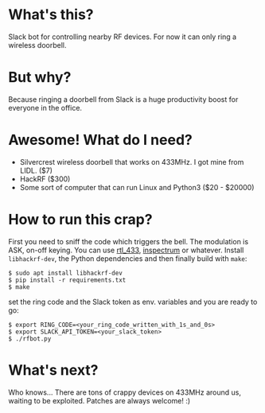 What's this?
===
Slack bot for controlling nearby RF devices. For now it can only ring a wireless doorbell.

But why?
===
Because ringing a doorbell from Slack is a huge productivity boost for everyone in the office.

Awesome! What do I need?
===
* Silvercrest wireless doorbell that works on 433MHz. I got mine from LIDL. ($7)
* HackRF ($300)
* Some sort of computer that can run Linux and Python3 ($20 - $20000)

How to run this crap?
===
First you need to sniff the code which triggers the bell. The modulation is ASK, on-off keying.
You can use [rtl_433](https://github.com/merbanan/rtl_433), [inspectrum](https://github.com/miek/inspectrum) or whatever.
Install `libhackrf-dev`, the Python dependencies and then finally build with `make`:

```shell
$ sudo apt install libhackrf-dev
$ pip install -r requirements.txt
$ make
```

set the ring code and the Slack token as env. variables and you are ready to go:

```shell
$ export RING_CODE=<your_ring_code_written_with_1s_and_0s>
$ export SLACK_API_TOKEN=<your_slack_token>
$ ./rfbot.py
```

What's next?
===
Who knows... There are tons of crappy devices on 433MHz around us, waiting to be exploited. Patches are always welcome! :)
